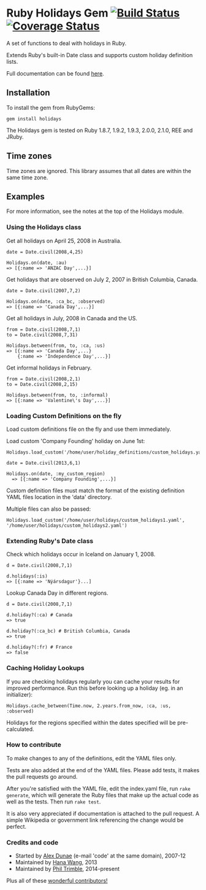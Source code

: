 # Ruby Holidays Gem [![Build Status](https://travis-ci.org/alexdunae/holidays.svg?branch=master)](https://travis-ci.org/alexdunae/holidays) [![Coverage Status](https://coveralls.io/repos/alexdunae/holidays/badge.svg)](https://coveralls.io/r/alexdunae/holidays)

A set of functions to deal with holidays in Ruby.

Extends Ruby's built-in Date class and supports custom holiday definition lists.

Full documentation can be found [here](http://www.rubydoc.info/github/alexdunae/holidays/master/frames).

## Installation

To install the gem from RubyGems:

    gem install holidays

The Holidays gem is tested on Ruby 1.8.7, 1.9.2, 1.9.3, 2.0.0, 2.1.0, REE and JRuby.

## Time zones

Time zones are ignored.  This library assumes that all dates are within the same time zone.

## Examples

For more information, see the notes at the top of the Holidays module.

### Using the Holidays class

Get all holidays on April 25, 2008 in Australia.

    date = Date.civil(2008,4,25)

    Holidays.on(date, :au)
    => [{:name => 'ANZAC Day',...}]

Get holidays that are observed on July 2, 2007 in British Columbia, Canada.

    date = Date.civil(2007,7,2)

    Holidays.on(date, :ca_bc, :observed)
    => [{:name => 'Canada Day',...}]

Get all holidays in July, 2008 in Canada and the US.

    from = Date.civil(2008,7,1)
    to = Date.civil(2008,7,31)

    Holidays.between(from, to, :ca, :us)
    => [{:name => 'Canada Day',...}
        {:name => 'Independence Day',...}]

Get informal holidays in February.

    from = Date.civil(2008,2,1)
    to = Date.civil(2008,2,15)

    Holidays.between(from, to, :informal)
    => [{:name => 'Valentine\'s Day',...}]

### Loading Custom Definitions on the fly

Load custom definitions file on the fly and use them immediately.

Load custom 'Company Founding' holiday on June 1st:

    Holidays.load_custom('/home/user/holiday_definitions/custom_holidays.yaml')

    date = Date.civil(2013,6,1)

    Holidays.on(date, :my_custom_region)
      => [{:name => 'Company Founding',...}]

Custom definition files must match the format of the existing definition YAML files location in the 'data' directory.

Multiple files can also be passed:

    Holidays.load_custom('/home/user/holidays/custom_holidays1.yaml', '/home/user/holidays/custom_holidays2.yaml')

### Extending Ruby's Date class

Check which holidays occur in Iceland on January 1, 2008.

    d = Date.civil(2008,7,1)

    d.holidays(:is)
    => [{:name => 'Nýársdagur'}...]

Lookup Canada Day in different regions.

    d = Date.civil(2008,7,1)

    d.holiday?(:ca) # Canada
    => true

    d.holiday?(:ca_bc) # British Columbia, Canada
    => true

    d.holiday?(:fr) # France
    => false

### Caching Holiday Lookups

If you are checking holidays regularly you can cache your results for improved performance. Run this before looking up a holiday (eg. in an initializer):

    Holidays.cache_between(Time.now, 2.years.from_now, :ca, :us, :observed)

Holidays for the regions specified within the dates specified will be pre-calculated.

### How to contribute

To make changes to any of the definitions, edit the YAML files only.

Tests are also added at the end of the YAML files. Please add tests, it makes the pull requests go around.

After you're satisfied with the YAML file, edit the index.yaml file, run `rake generate`, which will generate the Ruby files that make up the actual code as well as the tests.  Then run `rake test`.

It is also very appreciated if documentation is attached to the pull request.  A simple Wikipedia or government link referencing the change would be perfect.

### Credits and code

* Started by [Alex Dunae](http://dunae.ca) (e-mail 'code' at the same domain), 2007-12
* Maintained by [Hana Wang](https://github.com/hahahana), 2013
* Maintained by [Phil Trimble](https://github.com/ptrimble), 2014-present

Plus all of these [wonderful contributors!](https://github.com/alexdunae/holidays/contributors)
